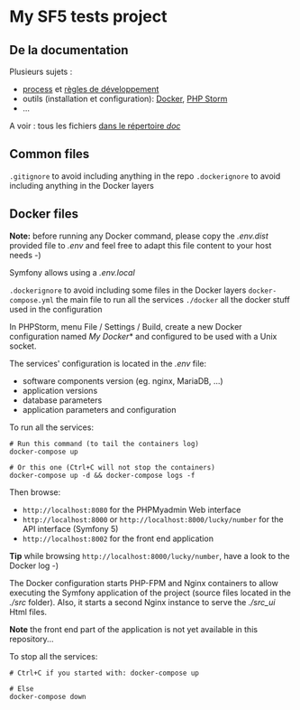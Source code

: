 # My SF5 tests project

## De la documentation

Plusieurs sujets : 
- [process](./doc/dev_process.md) et [règles de développement](doc/dev_rules.md)
- outils (installation et configuration): [Docker](./doc/tool_Docker.md), [PHP Storm](./doc/tool_PHPStorm.md)
- ...

A voir : tous les fichiers [dans le répertoire *doc*](./doc)

## Common files

`.gitignore` to avoid including anything in the repo
`.dockerignore` to avoid including anything in the Docker layers

## Docker files

**Note:** before running any Docker command, please copy the *.env.dist* provided file to *.env* and feel free to adapt this file content to your host needs -)

Symfony allows using a *.env.local*

`.dockerignore` to avoid including some files in the Docker layers
`docker-compose.yml` the main file to run all the services
`./docker` all the docker stuff used in the configuration

In PHPStorm, menu File / Settings / Build, create a new Docker configuration named *My Docker** and configured to be used with a Unix socket.

The services' configuration is located in the *.env* file:
- software components version (eg. nginx, MariaDB, ...)
- application versions
- database parameters
- application parameters and configuration

To run all the services:
```shell
# Run this command (to tail the containers log)
docker-compose up

# Or this one (Ctrl+C will not stop the containers)
docker-compose up -d && docker-compose logs -f
```

Then browse:
- `http://localhost:8080` for the PHPMyadmin Web interface
- `http://localhost:8000` or `http://localhost:8000/lucky/number` for the API interface (Symfony 5)
- `http://localhost:8002` for the front end application

**Tip** while browsing `http://localhost:8000/lucky/number`, have a look to the Docker log -)

The Docker configuration starts PHP-FPM and Nginx containers to allow executing the Symfony application of the project (source files located in the *./src* folder). Also, it starts a second Nginx instance to serve the *./src_ui* Html files.

**Note** the front end part of the application is not yet available in this repository...

To stop all the services:
```shell
# Ctrl+C if you started with: docker-compose up

# Else
docker-compose down
```
